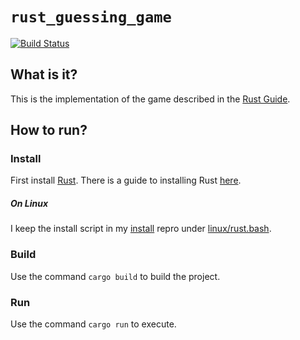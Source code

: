 `rust_guessing_game`
==================

[![Build Status](https://travis-ci.org/nathanrosspowell/rust_guessing_game.svg?branch=master)](https://travis-ci.org/nathanrosspowell/rust_guessing_game)

What is it?
-----------

This is the implementation of the game described in the [Rust Guide][rustlang-guide].

How to run?
------------------

### Install
First install [Rust][rust]. There is a guide to installing Rust [here][guide].

##### On Linux

I keep the install script in my [install][install] repro under [linux/rust.bash][script].

### Build

Use the command `cargo build` to build the project.

### Run

Use the command `cargo run` to execute.

[rust]: http://www.rust-lang.org/ "Rust lang"
[guide]: http://doc.rust-lang.org/guide.html#installing-rust "Install guide"
[install]: https://github.com/nathanrosspowell/install "Install scripts"
[script]: https://github.com/nathanrosspowell/install/blob/master/linux/rust.bash "Rust Linux install"
[rustlang-guide]: http://doc.rust-lang.org/book/guessing-game.html "Rust Guessing Game"
